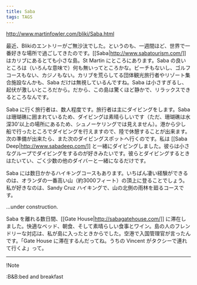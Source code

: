 ```yaml
---
title: Saba
tags: TAGS
---
```


http://www.martinfowler.com/bliki/Saba.html

最近、Blikiのエントリーがご無沙汰でした。というのも、一週間ほど、世界で一番好きな場所で過ごしてきたのです。[[Saba|http://www.sabatourism.com/]] はカリブにあるとても小さな島。St Martin にところにあります。Saba の良いところは（いろんな意味で）何も無いってところかな。ビーチもないし、ゴルフコースもない、カジノもない。カリブを荒らしてる団体観光旅行者やリゾート集合施設なんかも、Saba だけは無視しているんですね。Saba は小さすぎるし、起伏が激しいところだから。だから、この島は驚くほど静かで、リラックスできるところなんです。

Saba に行く旅行者は、数人程度です。旅行者は主にダイビングをします。Saba は珊瑚礁に囲まれているため、ダイビングは素晴らしいです（ただ、珊瑚礁は水深30'以上の場所にあるため、シュノーケリングでは見えません）。港から少し船で行ったところでダイビングを行えますので、陸で休憩することが出来ます。次の準備が出来たら、また次のダイビングスポットへ行くのです。私は [[Saba Deep|http://www.sabadeep.com/]] と一緒にダイビングしました。彼らは小さなグループでダイビングをするのが好きみたいです。彼らとダイビングするときはたいてい、ごく少数の他のダイバーと一緒になるだけです。

Saba には数日かかるハイキングコースもあります。いちばん凄い経験ができるのは、オランダの一番高い山（約3000フィート）の頂上に登ることでしょう。私が好きなのは、Sandy Cruz ハイキングで、山の北側の雨林を廻るコースです。

...under construction.

Saba を離れる数日間、[[Gate House|http://sabagatehouse.com/]] に滞在しました。快適なベッド、朝食、そして素晴らしい食事とワイン。島の人のフレンドリーな対応は、私が島に入ったときからでした。空港で入国管理官が言ったんです。「Gate House に滞在するんだってね。うちの Vincent がタクシーで連れて行くよ」って。

----

!Note

:B&B:bed and breakfast
